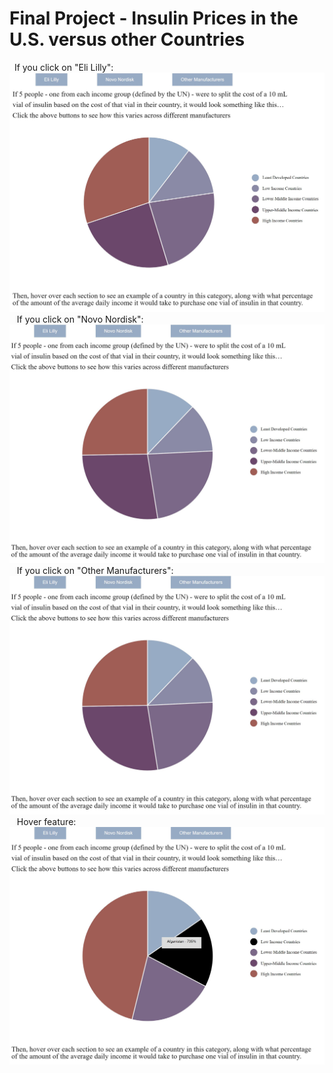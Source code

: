 Final Project - Insulin Prices in the U.S. versus other Countries 
===
&nbsp;
If you click on "Eli Lilly":
![](https://github.com/moneill0/InsulinDataVis/blob/master/img/eli-lilly.JPG)
&nbsp;&nbsp;
If you click on "Novo Nordisk":
![](https://github.com/moneill0/InsulinDataVis/blob/master/img/novo-nordisk.JPG)
&nbsp;&nbsp;
If you click on "Other Manufacturers":
![](https://github.com/moneill0/InsulinDataVis/blob/master/img/novo-nordisk.JPG)
&nbsp;&nbsp;
Hover feature:
![](https://github.com/moneill0/InsulinDataVis/blob/master/img/hover.JPG)
